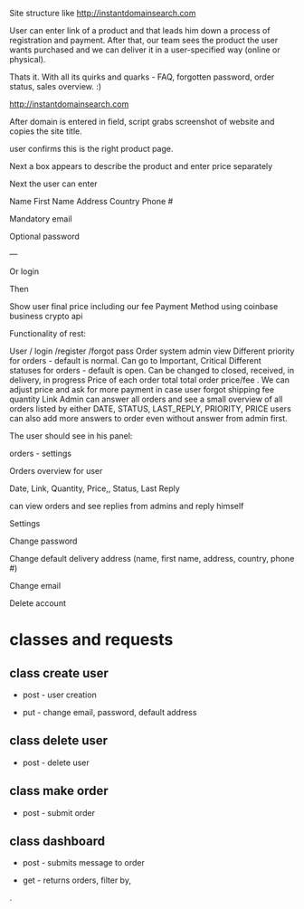 Site structure like http://instantdomainsearch.com

User can enter link of a product and that leads him down a process of registration and payment.
After that, our team sees the product the user wants purchased and we can deliver it in a user-specified way (online or physical).

Thats it. With all its quirks and quarks - FAQ, forgotten password, order status, sales overview. :)

http://instantdomainsearch.com

After domain is entered in field, script grabs screenshot of website and copies the site title.

user confirms this is the right product page.

Next a box appears to describe the product and enter price separately

Next the user can enter

Name First Name Address Country Phone #

Mandatory email

Optional password

—

Or login

Then

Show user final price including our fee Payment Method using coinbase business crypto api

Functionality of rest:

User / login /register /forgot pass Order system admin view Different priority for orders -
default is normal. Can go to Important, Critical Different statuses for orders -
default is open. Can be changed to closed, received, in delivery, in progress Price of each order total total order price/fee .
We can adjust price and ask for more payment in case user forgot shipping fee quantity
 Link Admin can answer all orders and see a small overview of all orders listed by either
 DATE, STATUS, LAST_REPLY, PRIORITY, PRICE users can also add more answers to order even without answer from admin first.

The user should see in his panel:

orders - settings

Orders overview for user

Date, Link, Quantity, Price,, Status, Last Reply

can view orders and see replies from admins and reply himself

Settings

Change password

Change default delivery address (name, first name, address, country, phone #)

Change email

Delete account

# classes and requests

## class create user

* post - user creation

* put - change email, password, default address

## class delete user

* post - delete user

## class make order

* post - submit order

## class dashboard

* post - submits message to order

* get - returns orders, filter by,
























.
